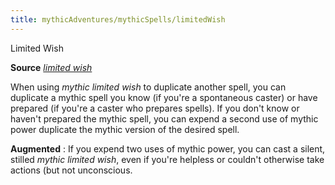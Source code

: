 ```yaml
---
title: mythicAdventures/mythicSpells/limitedWish
---
```

Limited Wish

**Source** [_limited wish_](spell_dir/limitedWish#_limited-wish)

When using _mythic limited wish_ to duplicate another spell, you can duplicate a mythic spell you know (if you're a spontaneous caster) or have prepared (if you're a caster who prepares spells). If you don't know or haven't prepared the mythic spell, you can expend a second use of mythic power duplicate the mythic version of the desired spell.

**Augmented** : If you expend two uses of mythic power, you can cast a silent, stilled _mythic limited wish_, even if you're helpless or couldn't otherwise take actions (but not unconscious.

